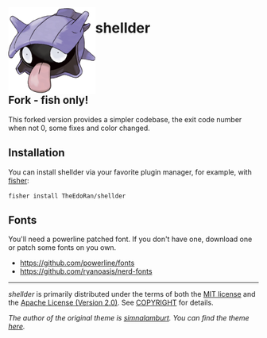 <img align=left width=175px height=175px
src="https://raw.githubusercontent.com/simnalamburt/i/master/shellder/shellder.png">

# shellder

<br><br><br><br>

## Fork - fish only!

This forked version provides a simpler codebase, the exit code number when not 0, some fixes and color changed.

## Installation

You can install shellder via your favorite plugin manager, for example, with [fisher](https://github.com/jorgebucaran/fisher):

```shell
fisher install TheEdoRan/shellder
```

## Fonts

You'll need a powerline patched font. If you don't have one, download one or
patch some fonts on you own.

- https://github.com/powerline/fonts
- https://github.com/ryanoasis/nerd-fonts

---

_shellder_ is primarily distributed under the terms of both the [MIT license]
and the [Apache License (Version 2.0)]. See [COPYRIGHT] for details.

_The author of the original theme is [simnalamburt](https://github.com/simnalamburt). You can find the theme [here](https://github.com/simnalamburt/shellder)._

[zinit]: https://github.com/zdharma/zinit
[chips]: https://github.com/xtendo-org/chips
[oh-my-fish]: https://github.com/oh-my-fish/oh-my-fish
[mit license]: LICENSE-MIT
[apache license (version 2.0)]: LICENSE-APACHE
[copyright]: COPYRIGHT
